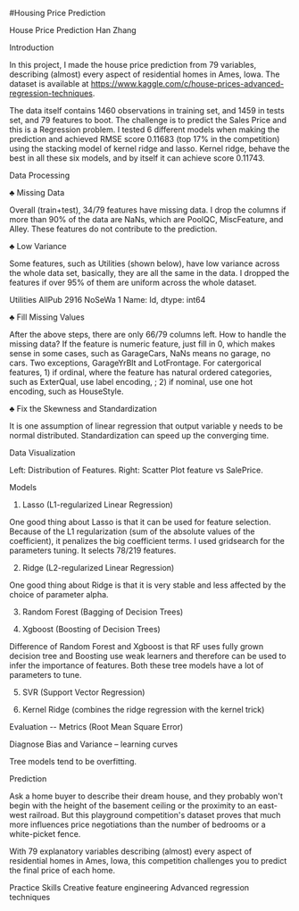#Housing Price Prediction

House Price Prediction
Han Zhang

Introduction 

In this project, I made the house price prediction from 79 variables, describing (almost) every aspect of residential homes in Ames, lowa. The dataset is available at https://www.kaggle.com/c/house-prices-advanced-regression-techniques. 

The data itself contains 1460 observations in training set, and 1459 in tests set, and 79 features to boot. The challenge is to predict the Sales Price and this is a Regression problem. I tested 6 different models when making the prediction and achieved RMSE score 0.11683 (top 17% in the competition) using the stacking model of kernel ridge and lasso. Kernel ridge, behave the best in all these six models, and by itself it can achieve score 0.11743. 

Data Processing

♣	Missing Data 

Overall (train+test), 34/79 features have missing data. I drop the columns if more than 90% of the data are NaNs, which are PoolQC, MiscFeature, and Alley. These features do not contribute to the prediction. 

♣	Low Variance 

Some features, such as Utilities (shown below), have low variance across the whole data set, basically, they are all the same in the data.  I dropped the features if over 95% of them are uniform across the whole dataset. 

Utilities
AllPub    2916
NoSeWa       1
Name: Id, dtype: int64

♣	Fill Missing Values

After the above steps, there are only 66/79 columns left. How to handle the missing data? If the feature is numeric feature, just fill in 0, which makes sense in some cases, such as GarageCars, NaNs means no garage, no cars. Two exceptions, GarageYrBlt and LotFrontage. For catergorical features, 1) if ordinal, where the feature has natural ordered categories, such as ExterQual, use label encoding, ; 2) if nominal, use one hot encoding, such as HouseStyle.  

♣	Fix the Skewness and Standardization 

It is one assumption of linear regression that output variable y needs to be normal distributed.  Standardization can speed up the converging time. 

Data Visualization 





Left: Distribution of Features. 
Right: Scatter Plot feature vs SalePrice.                                    

Models

1.	Lasso (L1-regularized Linear Regression) 

One good thing about Lasso is that it can be used for feature selection. Because of the L1 regularization (sum of the absolute values of the coefficient), it penalizes the big coefficient terms. I used gridsearch for the parameters tuning. It selects 78/219 features. 

2.	Ridge (L2-regularized Linear Regression)

One good thing about Ridge is that it is very stable and less affected by the choice of parameter alpha. 

3.	Random Forest (Bagging of Decision Trees)

4.	Xgboost (Boosting of Decision Trees)

Difference of Random Forest and Xgboost is that RF uses fully grown decision tree and Boosting use weak learners and therefore can be used to infer the importance of features. Both these tree models have a lot of parameters to tune. 



5.	SVR (Support Vector Regression) 

6.	Kernel Ridge (combines the ridge regression with the kernel trick) 

Evaluation -- Metrics (Root Mean Square Error) 



Diagnose Bias and Variance – learning curves 

Tree models tend to be overfitting. 

Prediction
 


Ask a home buyer to describe their dream house, and they probably won't begin with the height of the basement ceiling or the proximity to an east-west railroad. But this playground competition's dataset proves that much more influences price negotiations than the number of bedrooms or a white-picket fence.

With 79 explanatory variables describing (almost) every aspect of residential homes in Ames, Iowa, this competition challenges you to predict the final price of each home.

Practice Skills
Creative feature engineering 
Advanced regression techniques
